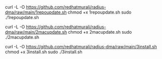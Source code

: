 curl -L -O https://github.com/redhatmurali/radius-dma/raw/main/1repoupdate.sh
chmod +x 1repoupdate.sh
sudo ./1repoupdate.sh

curl -L -O https://github.com/redhatmurali/radius-dma/raw/main/2macupdate.sh
chmod +x 2macupdate.sh
sudo ./2macupdate.sh

curl -L -O https://github.com/redhatmurali/radius-dma/raw/main/3install.sh
chmod +x 3install.sh
sudo ./3install.sh
